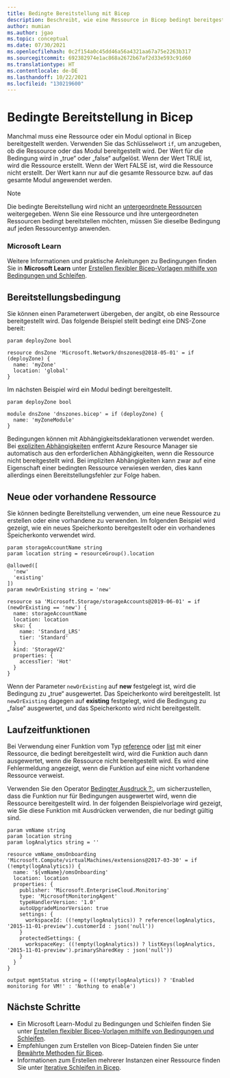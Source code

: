 ```yaml
---
title: Bedingte Bereitstellung mit Bicep
description: Beschreibt, wie eine Ressource in Bicep bedingt bereitgestellt werden kann.
author: mumian
ms.author: jgao
ms.topic: conceptual
ms.date: 07/30/2021
ms.openlocfilehash: 0c2f154a0c45dd46a56a4321aa67a75e2263b317
ms.sourcegitcommit: 692382974e1ac868a2672b67af2d33e593c91d60
ms.translationtype: HT
ms.contentlocale: de-DE
ms.lasthandoff: 10/22/2021
ms.locfileid: "130219600"
---
```

# <a name="conditional-deployment-in-bicep"></a>Bedingte Bereitstellung in Bicep

Manchmal muss eine Ressource oder ein Modul optional in Bicep bereitgestellt werden. Verwenden Sie das Schlüsselwort `if`, um anzugeben, ob die Ressource oder das Modul bereitgestellt wird. Der Wert für die Bedingung wird in „true“ oder „false“ aufgelöst. Wenn der Wert TRUE ist, wird die Ressource erstellt. Wenn der Wert FALSE ist, wird die Ressource nicht erstellt. Der Wert kann nur auf die gesamte Ressource bzw. auf das gesamte Modul angewendet werden.

> [!NOTE]
> Die bedingte Bereitstellung wird nicht an [untergeordnete Ressourcen](child-resource-name-type.md) weitergegeben. Wenn Sie eine Ressource und ihre untergeordneten Ressourcen bedingt bereitstellen möchten, müssen Sie dieselbe Bedingung auf jeden Ressourcentyp anwenden.

### <a name="microsoft-learn"></a>Microsoft Learn

Weitere Informationen und praktische Anleitungen zu Bedingungen finden Sie in **Microsoft Learn** unter [Erstellen flexibler Bicep-Vorlagen mithilfe von Bedingungen und Schleifen](/learn/modules/build-flexible-bicep-templates-conditions-loops/).

## <a name="deploy-condition"></a>Bereitstellungsbedingung

Sie können einen Parameterwert übergeben, der angibt, ob eine Ressource bereitgestellt wird. Das folgende Beispiel stellt bedingt eine DNS-Zone bereit:

```bicep
param deployZone bool

resource dnsZone 'Microsoft.Network/dnszones@2018-05-01' = if (deployZone) {
  name: 'myZone'
  location: 'global'
}
```

Im nächsten Beispiel wird ein Modul bedingt bereitgestellt.

```bicep
param deployZone bool

module dnsZone 'dnszones.bicep' = if (deployZone) {
  name: 'myZoneModule'
}
```

Bedingungen können mit Abhängigkeitsdeklarationen verwendet werden. Bei [expliziten Abhängigkeiten](resource-declaration.md#dependencies) entfernt Azure Resource Manager sie automatisch aus den erforderlichen Abhängigkeiten, wenn die Ressource nicht bereitgestellt wird. Bei impliziten Abhängigkeiten kann zwar auf eine Eigenschaft einer bedingten Ressource verwiesen werden, dies kann allerdings einen Bereitstellungsfehler zur Folge haben.

## <a name="new-or-existing-resource"></a>Neue oder vorhandene Ressource

Sie können bedingte Bereitstellung verwenden, um eine neue Ressource zu erstellen oder eine vorhandene zu verwenden. Im folgenden Beispiel wird gezeigt, wie ein neues Speicherkonto bereitgestellt oder ein vorhandenes Speicherkonto verwendet wird.

```bicep
param storageAccountName string
param location string = resourceGroup().location

@allowed([
  'new'
  'existing'
])
param newOrExisting string = 'new'

resource sa 'Microsoft.Storage/storageAccounts@2019-06-01' = if (newOrExisting == 'new') {
  name: storageAccountName
  location: location
  sku: {
    name: 'Standard_LRS'
    tier: 'Standard'
  }
  kind: 'StorageV2'
  properties: {
    accessTier: 'Hot'
  }
}
```

Wenn der Parameter `newOrExisting` auf **new** festgelegt ist, wird die Bedingung zu „true“ ausgewertet. Das Speicherkonto wird bereitgestellt. Ist `newOrExisting` dagegen auf **existing** festgelegt, wird die Bedingung zu „false“ ausgewertet, und das Speicherkonto wird nicht bereitgestellt.

## <a name="runtime-functions"></a>Laufzeitfunktionen

Bei Verwendung einer Funktion vom Typ [reference](./bicep-functions-resource.md#reference) oder [list](./bicep-functions-resource.md#list) mit einer Ressource, die bedingt bereitgestellt wird, wird die Funktion auch dann ausgewertet, wenn die Ressource nicht bereitgestellt wird. Es wird eine Fehlermeldung angezeigt, wenn die Funktion auf eine nicht vorhandene Ressource verweist.

Verwenden Sie den Operator [Bedingter Ausdruck ?:](./operators-logical.md#conditional-expression--), um sicherzustellen, dass die Funktion nur für Bedingungen ausgewertet wird, wenn die Ressource bereitgestellt wird. In der folgenden Beispielvorlage wird gezeigt, wie Sie diese Funktion mit Ausdrücken verwenden, die nur bedingt gültig sind.

```bicep
param vmName string
param location string
param logAnalytics string = ''

resource vmName_omsOnboarding 'Microsoft.Compute/virtualMachines/extensions@2017-03-30' = if (!empty(logAnalytics)) {
  name: '${vmName}/omsOnboarding'
  location: location
  properties: {
    publisher: 'Microsoft.EnterpriseCloud.Monitoring'
    type: 'MicrosoftMonitoringAgent'
    typeHandlerVersion: '1.0'
    autoUpgradeMinorVersion: true
    settings: {
      workspaceId: ((!empty(logAnalytics)) ? reference(logAnalytics, '2015-11-01-preview').customerId : json('null'))
    }
    protectedSettings: {
      workspaceKey: ((!empty(logAnalytics)) ? listKeys(logAnalytics, '2015-11-01-preview').primarySharedKey : json('null'))
    }
  }
}

output mgmtStatus string = ((!empty(logAnalytics)) ? 'Enabled monitoring for VM!' : 'Nothing to enable')
```

## <a name="next-steps"></a>Nächste Schritte

* Ein Microsoft Learn-Modul zu Bedingungen und Schleifen finden Sie unter [Erstellen flexibler Bicep-Vorlagen mithilfe von Bedingungen und Schleifen](/learn/modules/build-flexible-bicep-templates-conditions-loops/).
* Empfehlungen zum Erstellen von Bicep-Dateien finden Sie unter [Bewährte Methoden für Bicep](best-practices.md).
* Informationen zum Erstellen mehrerer Instanzen einer Ressource finden Sie unter [Iterative Schleifen in Bicep](loops.md).
